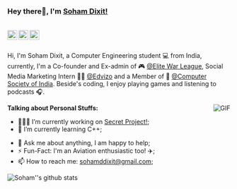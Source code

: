 ### Hey there👋, I'm [Soham Dixit!](https://www.linkedin.com/in/sohamdixit727)

<br/>

<a href="https://discordapp.com/users/287135400894529537">
  <img align="left" alt="Soham's Discord" width="22px" src="https://cdn.jsdelivr.net/npm/simple-icons@v3/icons/discord.svg" />
</a>
<a href="https://www.linkedin.com/in/sohamdixit727/">
  <img align="left" alt="Soham's LinkedIn" width="22px" src="https://cdn.jsdelivr.net/npm/simple-icons@v3/icons/linkedin.svg" />
</a>
<a href="https://t.me/sohamdixit">
  <img align="left" alt="Soham's Telegram" width="22px" src="https://cdn.jsdelivr.net/npm/simple-icons@v3/icons/telegram.svg" />
</a>
<br/>
<br/>

Hi, I'm Soham Dixit, a Computer Engineering student 💻 from India, currently, I'm a Co-founder and Ex-admin of 🎮 [@Elite War League](https://elitewarleague.weebly.com/), Social Media Marketing Intern 👨‍💼 [@Edvizo](https://www.edvizo.com/) and a Member of 🏢 [@Computer Society of India](http://www.csi-india.org/). Beside's coding, I enjoy playing games and listening to podcasts 🎧.

  <img align="right" alt="GIF" src="https://media.giphy.com/media/gh0RRgkTXedvF0pDc0/giphy.gif" />
  
**Talking about Personal Stuffs:**

- 👨🏽‍💻 I’m currently working on [Secret Project!](https://media.istockphoto.com/vectors/top-secret-sign-vector-id1156254399?k=6&m=1156254399&s=170667a&w=0&h=nuoEVqsugDhPB3ojCnVpeEWcObmyySJMlC6kdkF86UI=);
- 🌱 I’m currently learning C++;
<!-- - 🙌 I’m looking to collaborate on nothing as of now;
- 🤔 I’m looking for help with Data Structures and Algorithms 🤝; -->
- 💬 Ask me about anything, I am happy to help;
- ⚡️ Fun-Fact: I'm an Aviation enthusiastic too! ✈️;
- 📫 How to reach me: sohamddixit@gmail.com;

![Soham''s github stats](https://github-readme-stats.vercel.app/api?username=Soham7270&show_icons=true&hide_border=true&count_private=true&include_all_commits=tru&hide=prs)
